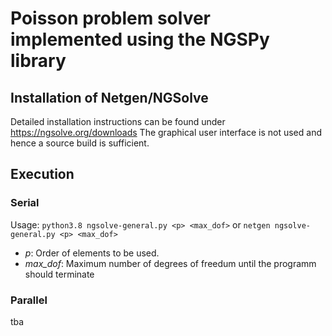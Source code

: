 # Poisson problem solver implemented using the NGSPy library

## Installation of Netgen/NGSolve
Detailed installation instructions can be found under https://ngsolve.org/downloads 
The graphical user interface is not used and hence a source build is sufficient.

## Execution
### Serial
Usage: `python3.8 ngsolve-general.py <p> <max_dof>` 
or          `netgen ngsolve-general.py <p> <max_dof>`
- _p_: Order of elements to be used.
- _max\_dof_: Maximum number of degrees of freedum until the programm should terminate  

### Parallel
tba